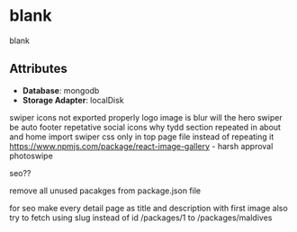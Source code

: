 # blank

blank

## Attributes

- **Database**: mongodb
- **Storage Adapter**: localDisk

swiper icons not exported properly
logo image is blur
will the hero swiper be auto
footer repetative social icons
why tydd section repeated in about and home
import swiper css only in top page file instead of repeating it
https://www.npmjs.com/package/react-image-gallery - harsh approval
photoswipe

seo??

remove all unused pacakges from package.json file

for seo make every detail page as title and description with first image
also try to fetch using slug instead of id /packages/1 to /packages/maldives
